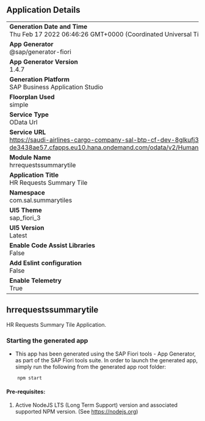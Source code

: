 ## Application Details
|               |
| ------------- |
|**Generation Date and Time**<br>Thu Feb 17 2022 06:46:26 GMT+0000 (Coordinated Universal Time)|
|**App Generator**<br>@sap/generator-fiori|
|**App Generator Version**<br>1.4.7|
|**Generation Platform**<br>SAP Business Application Studio|
|**Floorplan Used**<br>simple|
|**Service Type**<br>OData Url|
|**Service URL**<br>https://saudi-airlines-cargo-company-sal-btp-cf-dev-8glkufj3-de3438ae57.cfapps.eu10.hana.ondemand.com/odata/v2/HumanResourceService/
|**Module Name**<br>hrrequestssummarytile|
|**Application Title**<br>HR Requests Summary Tile|
|**Namespace**<br>com.sal.summarytiles|
|**UI5 Theme**<br>sap_fiori_3|
|**UI5 Version**<br>Latest|
|**Enable Code Assist Libraries**<br>False|
|**Add Eslint configuration**<br>False|
|**Enable Telemetry**<br>True|

## hrrequestssummarytile

HR Requests Summary Tile Application.

### Starting the generated app

-   This app has been generated using the SAP Fiori tools - App Generator, as part of the SAP Fiori tools suite.  In order to launch the generated app, simply run the following from the generated app root folder:

```
    npm start
```

#### Pre-requisites:

1. Active NodeJS LTS (Long Term Support) version and associated supported NPM version.  (See https://nodejs.org)


